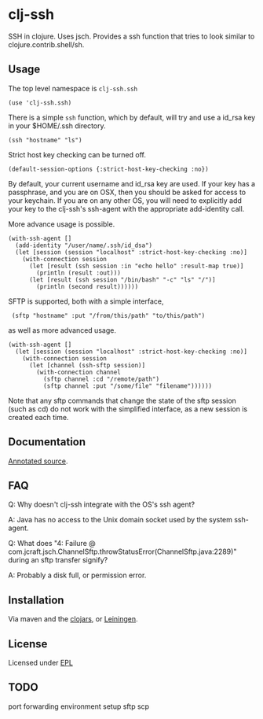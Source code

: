 # clj-ssh

SSH in clojure.  Uses jsch.  Provides a ssh function that tries to look similar
to clojure.contrib.shell/sh.

## Usage

The top level namespace is `clj-ssh.ssh`

    (use 'clj-ssh.ssh)

There is a simple `ssh` function, which by default, will try and use a id_rsa
key in your $HOME/.ssh directory.

    (ssh "hostname" "ls")

Strict host key checking can be turned off.

    (default-session-options {:strict-host-key-checking :no})

By default, your current username and id_rsa key are used.  If your key has a
passphrase, and you are on OSX, then you should be asked for access to your
keychain.  If you are on any other OS, you will need to explicitly add your key
to the clj-ssh's ssh-agent with the appropriate add-identity call.

More advance usage is possible.

    (with-ssh-agent []
      (add-identity "/user/name/.ssh/id_dsa")
      (let [session (session "localhost" :strict-host-key-checking :no)]
        (with-connection session
          (let [result (ssh session :in "echo hello" :result-map true)]
            (println (result :out)))
          (let [result (ssh session "/bin/bash" "-c" "ls" "/")]
            (println (second result))))))

SFTP is supported, both with a simple interface,

     (sftp "hostname" :put "/from/this/path" "to/this/path")

as well as more advanced usage.

    (with-ssh-agent []
      (let [session (session "localhost" :strict-host-key-checking :no)]
        (with-connection session
          (let [channel (ssh-sftp session)]
            (with-connection channel
              (sftp channel :cd "/remote/path")
              (sftp channel :put "/some/file" "filename"))))))

Note that any sftp commands that change the state of the sftp session (such as
cd) do not work with the simplified interface, as a new session is created each
time.

## Documentation

[Annotated source](http:/hugoduncan.github.com/clj-ssh/uberdoc.html).

## FAQ

Q: Why doesn't clj-ssh integrate with the OS's ssh agent?

A: Java has no access to the Unix domain socket used by the system ssh-agent.

Q: What does  "4: Failure @ com.jcraft.jsch.ChannelSftp.throwStatusError(ChannelSftp.java:2289)" during an sftp transfer signify?

A: Probably a disk full, or permission error.

## Installation

Via maven and the [clojars](http://clojars.org), or
[Leiningen](http://github.com/technomancy/leiningen).

## License

Licensed under [EPL](http://www.eclipse.org/legal/epl-v10.html)

## TODO

port forwarding
environment setup
sftp
scp
